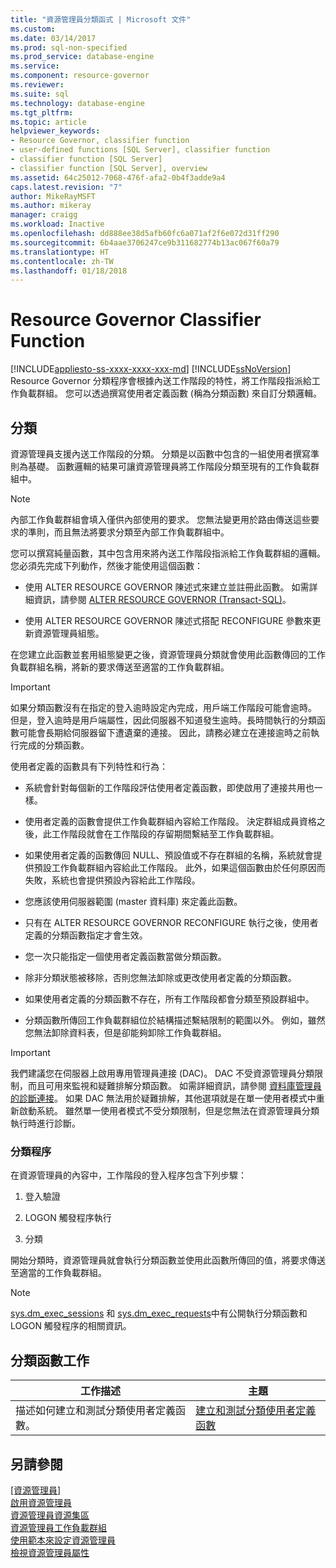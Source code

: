 ```yaml
---
title: "資源管理員分類函式 | Microsoft 文件"
ms.custom: 
ms.date: 03/14/2017
ms.prod: sql-non-specified
ms.prod_service: database-engine
ms.service: 
ms.component: resource-governor
ms.reviewer: 
ms.suite: sql
ms.technology: database-engine
ms.tgt_pltfrm: 
ms.topic: article
helpviewer_keywords:
- Resource Governor, classifier function
- user-defined functions [SQL Server], classifier function
- classifier function [SQL Server]
- classifier function [SQL Server], overview
ms.assetid: 64c25012-7068-476f-afa2-0b4f3adde9a4
caps.latest.revision: "7"
author: MikeRayMSFT
ms.author: mikeray
manager: craigg
ms.workload: Inactive
ms.openlocfilehash: dd888ee38d5afb60fc6a071af2f6e072d31ff290
ms.sourcegitcommit: 6b4aae3706247ce9b311682774b13ac067f60a79
ms.translationtype: HT
ms.contentlocale: zh-TW
ms.lasthandoff: 01/18/2018
---
```

# <a name="resource-governor-classifier-function"></a>Resource Governor Classifier Function
[!INCLUDE[appliesto-ss-xxxx-xxxx-xxx-md](../../includes/appliesto-ss-xxxx-xxxx-xxx-md.md)] [!INCLUDE[ssNoVersion](../../includes/ssnoversion-md.md)] Resource Governor 分類程序會根據內送工作階段的特性，將工作階段指派給工作負載群組。 您可以透過撰寫使用者定義函數 (稱為分類函數) 來自訂分類邏輯。  
  
## <a name="classification"></a>分類  
 資源管理員支援內送工作階段的分類。 分類是以函數中包含的一組使用者撰寫準則為基礎。 函數邏輯的結果可讓資源管理員將工作階段分類至現有的工作負載群組中。  
  
> [!NOTE]  
>  內部工作負載群組會填入僅供內部使用的要求。 您無法變更用於路由傳送這些要求的準則，而且無法將要求分類至內部工作負載群組中。  
  
 您可以撰寫純量函數，其中包含用來將內送工作階段指派給工作負載群組的邏輯。 您必須先完成下列動作，然後才能使用這個函數：  
  
-   使用 ALTER RESOURCE GOVERNOR 陳述式來建立並註冊此函數。 如需詳細資訊，請參閱 [ALTER RESOURCE GOVERNOR &#40;Transact-SQL&#41;](../../t-sql/statements/alter-resource-governor-transact-sql.md)。  
  
-   使用 ALTER RESOURCE GOVERNOR 陳述式搭配 RECONFIGURE 參數來更新資源管理員組態。  
  
 在您建立此函數並套用組態變更之後，資源管理員分類就會使用此函數傳回的工作負載群組名稱，將新的要求傳送至適當的工作負載群組。  
  
> [!IMPORTANT]  
>  如果分類函數沒有在指定的登入逾時設定內完成，用戶端工作階段可能會逾時。 但是，登入逾時是用戶端屬性，因此伺服器不知道發生逾時。長時間執行的分類函數可能會長期給伺服器留下遭遺棄的連接。 因此，請務必建立在連接逾時之前執行完成的分類函數。  
  
 使用者定義的函數具有下列特性和行為：  
  
-   系統會針對每個新的工作階段評估使用者定義函數，即使啟用了連接共用也一樣。  
  
-   使用者定義的函數會提供工作負載群組內容給工作階段。 決定群組成員資格之後，此工作階段就會在工作階段的存留期間繫結至工作負載群組。  
  
-   如果使用者定義的函數傳回 NULL、預設值或不存在群組的名稱，系統就會提供預設工作負載群組內容給此工作階段。 此外，如果這個函數由於任何原因而失敗，系統也會提供預設內容給此工作階段。  
  
-   您應該使用伺服器範圍 (master 資料庫) 來定義此函數。  
  
-   只有在 ALTER RESOURCE GOVERNOR RECONFIGURE 執行之後，使用者定義的分類函數指定才會生效。  
  
-   您一次只能指定一個使用者定義函數當做分類函數。  
  
-   除非分類狀態被移除，否則您無法卸除或更改使用者定義的分類函數。  
  
-   如果使用者定義的分類函數不存在，所有工作階段都會分類至預設群組中。  
  
-   分類函數所傳回工作負載群組位於結構描述繫結限制的範圍以外。 例如，雖然您無法卸除資料表，但是卻能夠卸除工作負載群組。  
  
> [!IMPORTANT]  
>  我們建議您在伺服器上啟用專用管理員連接 (DAC)。 DAC 不受資源管理員分類限制，而且可用來監視和疑難排解分類函數。 如需詳細資訊，請參閱 [資料庫管理員的診斷連接](../../database-engine/configure-windows/diagnostic-connection-for-database-administrators.md)。 如果 DAC 無法用於疑難排解，其他選項就是在單一使用者模式中重新啟動系統。 雖然單一使用者模式不受分類限制，但是您無法在資源管理員分類執行時進行診斷。  
  
### <a name="classification-process"></a>分類程序  
 在資源管理員的內容中，工作階段的登入程序包含下列步驟：  
  
1.  登入驗證  
  
2.  LOGON 觸發程序執行  
  
3.  分類  
  
 開始分類時，資源管理員就會執行分類函數並使用此函數所傳回的值，將要求傳送至適當的工作負載群組。  
  
> [!NOTE]  
>  [sys.dm_exec_sessions](../../relational-databases/system-dynamic-management-views/sys-dm-exec-sessions-transact-sql.md) 和 [sys.dm_exec_requests](../../relational-databases/system-dynamic-management-views/sys-dm-exec-requests-transact-sql.md)中有公開執行分類函數和 LOGON 觸發程序的相關資訊。  
  
## <a name="classification-function-tasks"></a>分類函數工作  
  
|工作描述|主題|  
|----------------------|-----------|  
|描述如何建立和測試分類使用者定義函數。|[建立和測試分類使用者定義函數](../../relational-databases/resource-governor/create-and-test-a-classifier-user-defined-function.md)|  
  
## <a name="see-also"></a>另請參閱  
 [[資源管理員]](../../relational-databases/resource-governor/resource-governor.md)   
 [啟用資源管理員](../../relational-databases/resource-governor/enable-resource-governor.md)   
 [資源管理員資源集區](../../relational-databases/resource-governor/resource-governor-resource-pool.md)   
 [資源管理員工作負載群組](../../relational-databases/resource-governor/resource-governor-workload-group.md)   
 [使用範本來設定資源管理員](../../relational-databases/resource-governor/configure-resource-governor-using-a-template.md)   
 [檢視資源管理員屬性](../../relational-databases/resource-governor/view-resource-governor-properties.md)  
  
  

